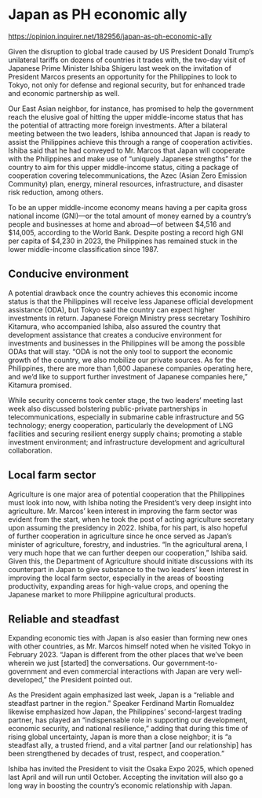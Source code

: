 # Japan as PH economic ally

https://opinion.inquirer.net/182956/japan-as-ph-economic-ally



Given the disruption to global trade caused by US President Donald Trump’s unilateral tariffs on dozens of countries it trades with, the two-day visit of Japanese Prime Minister Ishiba Shigeru last week on the invitation of President Marcos presents an opportunity for the Philippines to look to Tokyo, not only for defense and regional security, but for enhanced trade and economic partnership as well.

Our East Asian neighbor, for instance, has promised to help the government reach the elusive goal of hitting the upper middle-income status that has the potential of attracting more foreign investments. After a bilateral meeting between the two leaders, Ishiba announced that Japan is ready to assist the Philippines achieve this through a range of cooperation activities. Ishiba said that he had conveyed to Mr. Marcos that Japan will cooperate with the Philippines and make use of “uniquely Japanese strengths” for the country to aim for this upper middle-income status, citing a package of cooperation covering telecommunications, the Azec (Asian Zero Emission Community) plan, energy, mineral resources, infrastructure, and disaster risk reduction, among others.

To be an upper middle-income economy means having a per capita gross national income (GNI)—or the total amount of money earned by a country’s people and businesses at home and abroad—of between $4,516 and $14,005, according to the World Bank. Despite posting a record high GNI per capita of $4,230 in 2023, the Philippines has remained stuck in the lower middle-income classification since 1987.



##  Conducive environment



A potential drawback once the country achieves this economic income status is that the Philippines will receive less Japanese official development assistance (ODA), but Tokyo said the country can expect higher investments in return. Japanese Foreign Ministry press secretary Toshihiro Kitamura, who accompanied Ishiba, also assured the country that development assistance that creates a conducive environment for investments and businesses in the Philippines will be among the possible ODAs that will stay. “ODA is not the only tool to support the economic growth of the country, we also mobilize our private sources. As for the Philippines, there are more than 1,600 Japanese companies operating here, and we’d like to support further investment of Japanese companies here,” Kitamura promised.

While security concerns took center stage, the two leaders’ meeting last week also discussed bolstering public-private partnerships in telecommunications, especially in submarine cable infrastructure and 5G technology; energy cooperation, particularly the development of LNG facilities and securing resilient energy supply chains; promoting a stable investment environment; and infrastructure development and agricultural collaboration.



##  Local farm sector



Agriculture is one major area of potential cooperation that the Philippines must look into now, with Ishiba noting the President’s very deep insight into agriculture. Mr. Marcos’ keen interest in improving the farm sector was evident from the start, when he took the post of acting agriculture secretary upon assuming the presidency in 2022. Ishiba, for his part, is also hopeful of further cooperation in agriculture since he once served as Japan’s minister of agriculture, forestry, and industries. “In the agricultural arena, I very much hope that we can further deepen our cooperation,” Ishiba said. Given this, the Department of Agriculture should initiate discussions with its counterpart in Japan to give substance to the two leaders’ keen interest in improving the local farm sector, especially in the areas of boosting productivity, expanding areas for high-value crops, and opening the Japanese market to more Philippine agricultural products.



##  Reliable and steadfast



Expanding economic ties with Japan is also easier than forming new ones with other countries, as Mr. Marcos himself noted when he visited Tokyo in February 2023. “Japan is different from the other places that we’ve been wherein we just [started] the conversations. Our government-to-government and even commercial interactions with Japan are very well-developed,” the President pointed out.

As the President again emphasized last week, Japan is a “reliable and steadfast partner in the region.” Speaker Ferdinand Martin Romualdez likewise emphasized how Japan, the Philippines’ second-largest trading partner, has played an “indispensable role in supporting our development, economic security, and national resilience,” adding that during this time of rising global uncertainty, Japan is more than a close neighbor; it is “a steadfast ally, a trusted friend, and a vital partner [and our relationship] has been strengthened by decades of trust, respect, and cooperation.”

Ishiba has invited the President to visit the Osaka Expo 2025, which opened last April and will run until October. Accepting the invitation will also go a long way in boosting the country’s economic relationship with Japan.